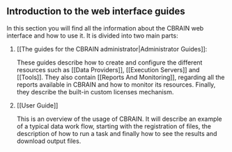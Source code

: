 
## Introduction to the web interface guides

In this section you will find all the information about the CBRAIN
web interface and how to use it. It is divided into two main parts:

1. [[The guides for the CBRAIN administrator|Administrator Guides]]:

   These guides describe how to create and configure the different resources
   such as [[Data Providers]], [[Execution Servers]] and [[Tools]].
   They also contain [[Reports And Monitoring]], regarding all the
   reports available in CBRAIN and how to monitor its resources.
   Finally, they describe the built-in custom licenses mechanism.

2. [[User Guide]]

   This is an overview of the usage of CBRAIN. It will describe an
   example of a typical data work flow, starting with the registration
   of files, the description of how to run a task and finally how
   to see the results and download output files.

